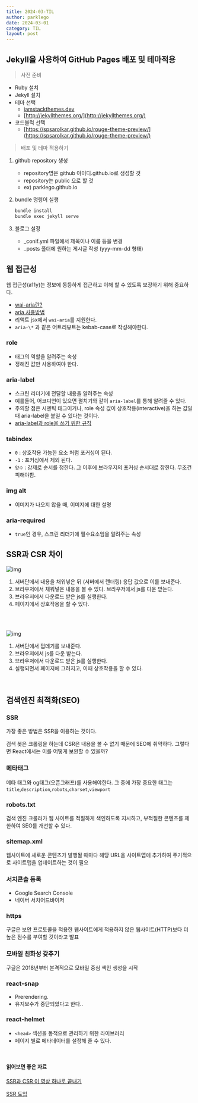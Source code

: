```yaml
---
title: 2024-03-TIL
author: parklego
date: 2024-03-01
category: TIL
layout: post
---
```


## Jekyll을 사용하여 GitHub Pages 배포 및 테마적용

> 사전 준비

- Ruby 설치
- Jekyll 설치
- 테마 선택
  - [jamstackthemes.dev](http://jamstackthemes.dev)
  - [http://jekyllthemes.org/](http://jekyllthemes.org/)
- 코드블럭 선택
  - [https://spsarolkar.github.io/rouge-theme-preview/](https://spsarolkar.github.io/rouge-theme-preview/)
    <br/>

> 배포 및 테마 적용하기

1. github repository 생성

   - repository명은 github 아이디.github.io로 생성할 것
   - repository는 public 으로 할 것
   - ex) parklego.github.io

2. bundle 명령어 실행

   ```javascript
   bundle install
   bundle exec jekyll serve
   ```

3. 블로그 설정
   - \_conif.yml 파일에서 제목이나 이름 등을 변경
   - \_posts 폴더에 원하는 게시글 작성 (yyy-mm-dd 형태)

## 웹 접근성

웹 접근성(a11y)는 정보에 동등하게 접근하고 이해 할 수 있도록 보장하기 위해 중요하다.

- [wai-aria란?](https://story.pxd.co.kr/1588)
- [aria 사용방법](https://developer.mozilla.org/en-US/docs/Web/Accessibility/ARIA/ARIA_Techniques)
- 리액트 jsx에서 `wai-aria`를 지원한다.
- `aria-\*` 과 같은 어트리뷰트는 kebab-case로 작성해야한다.

### role

- 태그의 역할을 알려주는 속성
- 정해진 값만 사용하여야 한다.

### aria-label

- 스크린 리더기에 전달할 내용을 알려주는 속성
- 예를들어, 어코디언이 있으면 펼치기와 같이 `aria-label`를 통해 알려줄 수 있다.
- 주의할 점은 시멘틱 태그이거나, role 속성 값이 상호작용(interactive)을 하는 값일 때 aria-label을 붙일 수 있다는 것이다.
- [aria-label과 role을 쓰기 위한 규칙](https://velog.io/@a_in/WAI-ARIA-role-aria-label)

### tabindex

- `0` : 상호작용 가능한 요소 처럼 포커싱이 된다.
- `-1` : 포커싱에서 제외 된다.
- `양수` : 강제로 순서를 정한다. 그 이후에 브라우저의 포커싱 순서대로 잡힌다. 무조건 피해야함.

### img alt

- 이미지가 나오지 않을 때, 이미지에 대한 설명

### aria-required

- `true`인 경우, 스크린 리더기에 필수요소임을 알려주는 속성

## SSR과 CSR 차이

![img](https://d2.naver.com/content/images/2020/06/ssr.png)

1. 서버단에서 내용을 채워넣은 뒤 (서버에서 랜더링) 응답 값으로 이를 보내준다.
2. 브라우저에서 채워넣은 내용을 볼 수 있다. 브라우저에서 js를 다운 받는다.
3. 브라우저에서 다운로드 받은 js를 실행한다.
4. 페이지에서 상호작용을 할 수 있다.

<br/>
<br/>

![img](https://d2.naver.com/content/images/2020/06/csr.png)

1. 서버단에서 껍데기를 보내준다.
2. 브라우저에서 js를 다운 받는다.
3. 브라우저에서 다운로드 받은 js를 실행한다.
4. 실행되면서 페이지에 그려지고, 이때 상호작용을 할 수 있다.

<br/>

## 검색엔진 최적화(SEO)

### SSR

가장 좋은 방법은 SSR을 이용하는 것이다.

검색 봇은 크롤링을 하는데 CSR은 내용을 볼 수 없기 때문에 SEO에 취약하다.
그렇다면 React에서는 이를 어떻게 보완할 수 있을까?

### 메타태그

메타 태그와 og태그(오픈그래프)를 사용해야한다.
그 중에 가장 중요한 태그는 `title`,`description`,`robots`,`charset`,`viewport`

### robots.txt

검색 엔진 크롤러가 웹 사이트를 적절하게 색인하도록 지시하고, 부적절한 콘텐츠를 제한하여 SEO를 개선할 수 있다.

### sitemap.xml

웹사이트에 새로운 콘텐츠가 발행될 때마다 해당 URL을 사이트맵에 추가하여 주기적으로 사이트맵을 업데이트하는 것이 필요

### 서치콘솔 등록

- Google Search Console
- 네이버 서치어드바이저

### https

구글은 보안 프로토콜을 적용한 웹사이트에게 적용하지 않은 웹사이트(HTTP)보다 더 높은 점수를 부여할 것이라고 발표

### 모바일 친화성 갖추기

구글은 2018년부터 본격적으로 모바일 중심 색인 생성을 시작

### react-snap

- Prerendering.
- 유지보수가 중단되었다고 한다..

### react-helmet

- `<head>` 섹션을 동적으로 관리하기 위한 라이브러리
- 페이지 별로 메타데이터를 설정해 줄 수 있다.

<br/>

#### 읽어보면 좋은 자료

[SSR과 CSR 이 영상 하나로 끝내기](https://www.youtube.com/watch?v=D71ByEIBWEs)

[SSR 도입](https://d2.naver.com/helloworld/7804182)
